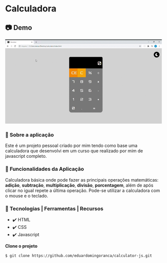 # Calculadora

## 📷 Demo 
![calculator](https://github.com/eduardomingoranca/calculator-js/blob/master/Calculator.gif)

### :memo: Sobre a aplicação
Este é um projeto pessoal criado por mim tendo como base uma calculadora que desenvolvi em um curso que realizado por mim de javascript completo.

### :bookmark_tabs: **Funcionalidades da Aplicação**
Calculadora básica onde pode fazer as principais operações matemáticas: **adição**, **subtração**, **multiplicação**, **divisão**, **porcentagem**,
além de após clicar no igual repete a última operação. Pode-se utilizar a calculadora com o mouse e o teclado.

### :wrench: Tecnologias | Ferramentas | Recursos
- ✔️ HTML
- ✔️ CSS
- ✔️ Javascript

**Clone o projeto**

```bash
$ git clone https://github.com/eduardomingoranca/calculator-js.git
```
